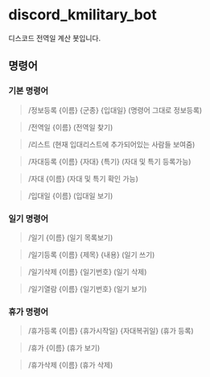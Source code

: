 ﻿# discord_kmilitary_bot

디스코드 전역일 계산 봇입니다.
## 명령어

### 기본 명령어

> /정보등록 {이름} {군종} {입대일} (명령어 그대로 정보등록)

> /전역일 {이름} (전역일 찾기)

> /리스트 (현재 입대리스트에 추가되어있는 사람들 보여줌)

> /자대등록 {이름} {자대} {특기} (자대 및 특기 등록가능)

> /자대 {이름} (자대 및 특기 확인 가능)

> /입대일 {이름} (입대일 보기)

### 일기 명령어

> /일기 {이름} (일기 목록보기)

> /일기등록 {이름} {제목} {내용} (일기 쓰기)

> /일기삭제 {이름} {일기번호} (일기 삭제)

> /일기열람 {이름} {일기번호} (일기 보기)

### 휴가 명령어

> /휴가등록 {이름} {휴가시작일} {자대복귀일} (휴가 등록)

> /휴가 {이름} (휴가 보기)

> /휴가삭제 {이름} (휴가 삭제)